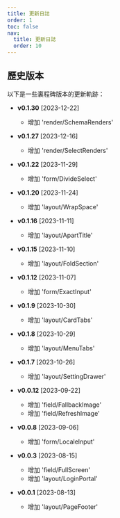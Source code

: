 ```yaml
---
title: 更新日誌
order: 1
toc: false
nav:
  title: 更新日誌
  order: 10
---
```


## 歷史版本

以下是一些裏程碑版本的更新軌跡：

  - **v0.1.30** [2023-12-22]
    - 增加 'render/SchemaRenders'

  - **v0.1.27** [2023-12-16]
    - 增加 'render/SelectRenders'

  - **v0.1.22** [2023-11-29]
    - 增加 'form/DivideSelect'

  - **v0.1.20** [2023-11-24]
    - 增加 'layout/WrapSpace'

  - **v0.1.16** [2023-11-11]
    - 增加 'layout/ApartTitle'

  - **v0.1.15** [2023-11-10]
    - 增加 'layout/FoldSection'

  - **v0.1.12** [2023-11-07]
    - 增加 'form/ExactInput'

  - **v0.1.9** [2023-10-30]
    - 增加 'layout/CardTabs'

  - **v0.1.8** [2023-10-29]
    - 增加 'layout/MenuTabs'

  - **v0.1.7** [2023-10-26]
    - 增加 'layout/SettingDrawer'

  - **v0.0.12** [2023-09-22]
    - 增加 'field/FallbackImage'
    - 增加 'field/RefreshImage'

  - **v0.0.8** [2023-09-06]
    - 增加 'form/LocaleInput'

  - **v0.0.3** [2023-08-15]
    - 增加 'field/FullScreen'
    - 增加 'layout/LoginPortal'

  - **v0.0.1** [2023-08-13]
    - 增加 'layout/PageFooter'
